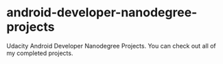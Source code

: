 # android-developer-nanodegree-projects
Udacity Android Developer Nanodegree Projects. You can check out all of my completed projects. 
